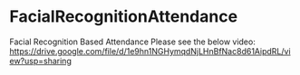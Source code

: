 # FacialRecognitionAttendance
Facial Recognition Based Attendance
Please see the below video:
https://drive.google.com/file/d/1e9hn1NGHymqdNjLHnBfNac8d61AipdRL/view?usp=sharing
